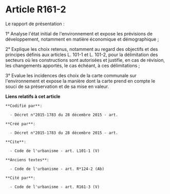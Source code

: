 # Article R161-2

Le rapport de présentation : 

1° Analyse l'état initial de l'environnement et expose les prévisions de développement, notamment en matière économique et
démographique ; 

2° Explique les choix retenus, notamment au regard des objectifs et des principes définis aux articles L. 101-1 et L. 101-2,
pour la délimitation des secteurs où les constructions sont autorisées et justifie, en cas de révision, les changements
apportés, le cas échéant, à ces délimitations ; 

3° Evalue les incidences des choix de la carte communale sur l'environnement et expose la manière dont la carte prend en
compte le souci de sa préservation et de sa mise en valeur.

**Liens relatifs à cet article**

	**Codifié par**:

	  - Décret n°2015-1783 du 28 décembre 2015 - art.

	**Créé par**:

	  - Décret n°2015-1783 du 28 décembre 2015 - art.

	**Cite**:

	  - Code de l'urbanisme - art. L101-1 (V)

	**Anciens textes**:

	  - Code de l'urbanisme - art. R*124-2 (Ab)

	**Cité par**:

	  - Code de l'urbanisme - art. R161-3 (V)

